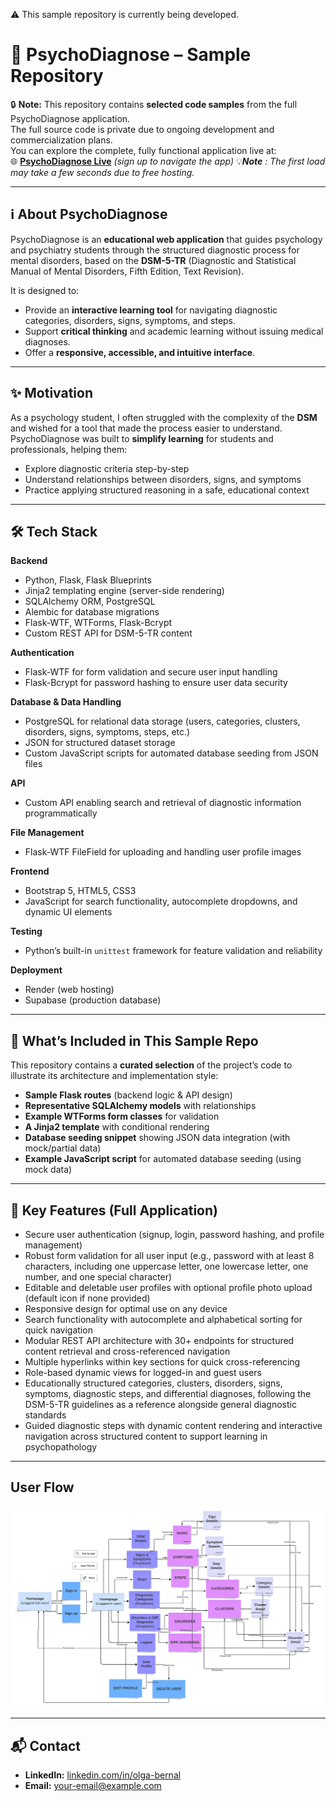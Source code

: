 ⚠️ This sample repository is currently being developed. 

# 🧠 PsychoDiagnose – Sample Repository

🔒 **Note:** This repository contains **selected code samples** from the full PsychoDiagnose application.  
The full source code is private due to ongoing development and commercialization plans.  
You can explore the complete, fully functional application live at:  
🌐 [**PsychoDiagnose Live**](https://capstone-1-deployment.onrender.com) *(sign up to navigate the app)*
💡***Note*** *: The first load may take a few seconds due to free hosting.*

---

## ℹ️ About PsychoDiagnose

PsychoDiagnose is an **educational web application** that guides psychology and psychiatry students through the structured diagnostic process for mental disorders, based on the **DSM-5-TR** (Diagnostic and Statistical Manual of Mental Disorders, Fifth Edition, Text Revision).

It is designed to:
- Provide an **interactive learning tool** for navigating diagnostic categories, disorders, signs, symptoms, and steps.
- Support **critical thinking** and academic learning without issuing medical diagnoses.
- Offer a **responsive, accessible, and intuitive interface**.

---

## ✨ Motivation

As a psychology student, I often struggled with the complexity of the **DSM** and wished for a tool that made the process easier to understand.  
PsychoDiagnose was built to **simplify learning** for students and professionals, helping them:
- Explore diagnostic criteria step-by-step
- Understand relationships between disorders, signs, and symptoms
- Practice applying structured reasoning in a safe, educational context

---

## 🛠️ Tech Stack

**Backend**
- Python, Flask, Flask Blueprints
- Jinja2 templating engine (server-side rendering)
- SQLAlchemy ORM, PostgreSQL
- Alembic for database migrations
- Flask-WTF, WTForms, Flask-Bcrypt
- Custom REST API for DSM-5-TR content

**Authentication**
- Flask-WTF for form validation and secure user input handling
- Flask-Bcrypt for password hashing to ensure user data security

**Database & Data Handling**
- PostgreSQL for relational data storage (users, categories, clusters, disorders, signs, symptoms, steps, etc.)
- JSON for structured dataset storage
- Custom JavaScript scripts for automated database seeding from JSON files

**API**
- Custom API enabling search and retrieval of diagnostic information programmatically

**File Management**
- Flask-WTF FileField for uploading and handling user profile images

**Frontend**
- Bootstrap 5, HTML5, CSS3
- JavaScript for search functionality, autocomplete dropdowns, and dynamic UI elements

**Testing**
- Python’s built-in `unittest` framework for feature validation and reliability

**Deployment**
- Render (web hosting)
- Supabase (production database)

---

## 📂 What’s Included in This Sample Repo

This repository contains a **curated selection** of the project’s code to illustrate its architecture and implementation style:
- **Sample Flask routes** (backend logic & API design)
- **Representative SQLAlchemy models** with relationships
- **Example WTForms form classes** for validation
- **A Jinja2 template** with conditional rendering
- **Database seeding snippet** showing JSON data integration (with mock/partial data)
- **Example JavaScript script** for automated database seeding (using mock data)

---

## 📌 Key Features (Full Application)

- Secure user authentication (signup, login, password hashing, and profile management)
- Robust form validation for all user input (e.g., password with at least 8 characters, including one uppercase letter, one lowercase letter, one number, and one special character)
- Editable and deletable user profiles with optional profile photo upload (default icon if none provided) 
- Responsive design for optimal use on any device 
- Search functionality with autocomplete and alphabetical sorting for quick navigation  
- Modular REST API architecture with 30+ endpoints for structured content retrieval and cross-referenced navigation
- Multiple hyperlinks within key sections for quick cross-referencing  
- Role-based dynamic views for logged-in and guest users  
- Educationally structured categories, clusters, disorders, signs, symptoms, diagnostic steps, and differential diagnoses, following the DSM-5-TR guidelines as a reference alongside general diagnostic standards
- Guided diagnostic steps with dynamic content rendering and interactive navigation across structured content to support learning in psychopathology

---

## User Flow

![User Flow](images/userflow.jpeg)

---

## 📬 Contact

- **LinkedIn:** [linkedin.com/in/olga-bernal](https://www.linkedin.com/in/olga-bernal)  
- **Email:** your-email@example.com  

